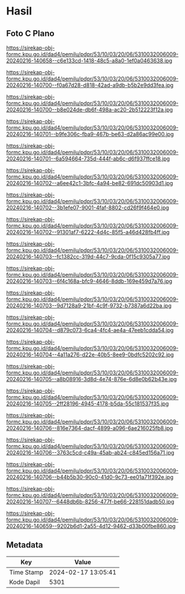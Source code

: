 # Hasil

## Foto C Plano

https://sirekap-obj-formc.kpu.go.id/dad4/pemilu/pdpr/53/10/03/20/06/5310032006009-20240216-140658--c6e133cd-1418-48c5-a8a0-1ef0a0463638.jpg

https://sirekap-obj-formc.kpu.go.id/dad4/pemilu/pdpr/53/10/03/20/06/5310032006009-20240216-140700--f0a67d28-d818-42ad-a9db-b5b2e9dd3fea.jpg

https://sirekap-obj-formc.kpu.go.id/dad4/pemilu/pdpr/53/10/03/20/06/5310032006009-20240216-140700--b8e024de-db6f-498a-ac20-2b512223f12a.jpg

https://sirekap-obj-formc.kpu.go.id/dad4/pemilu/pdpr/53/10/03/20/06/5310032006009-20240216-140701--b9fe306c-fba9-467b-be63-d2a86ac99e00.jpg

https://sirekap-obj-formc.kpu.go.id/dad4/pemilu/pdpr/53/10/03/20/06/5310032006009-20240216-140701--6a594664-735d-444f-ab6c-d6f937ffce18.jpg

https://sirekap-obj-formc.kpu.go.id/dad4/pemilu/pdpr/53/10/03/20/06/5310032006009-20240216-140702--a6ee42c1-3bfc-4a94-be82-691dc50903d1.jpg

https://sirekap-obj-formc.kpu.go.id/dad4/pemilu/pdpr/53/10/03/20/06/5310032006009-20240216-140702--3b1efe07-9001-4faf-8802-cd26f9f464e0.jpg

https://sirekap-obj-formc.kpu.go.id/dad4/pemilu/pdpr/53/10/03/20/06/5310032006009-20240216-140702--91301af7-6222-4d4c-85f5-a46d428fb4ff.jpg

https://sirekap-obj-formc.kpu.go.id/dad4/pemilu/pdpr/53/10/03/20/06/5310032006009-20240216-140703--fc1382cc-319d-44c7-9cda-0f15c9305a77.jpg

https://sirekap-obj-formc.kpu.go.id/dad4/pemilu/pdpr/53/10/03/20/06/5310032006009-20240216-140703--6f4c168a-bfc9-4646-8ddb-169e459d7a76.jpg

https://sirekap-obj-formc.kpu.go.id/dad4/pemilu/pdpr/53/10/03/20/06/5310032006009-20240216-140703--9d7128a9-21bf-4c9f-9732-b7387a6d22ba.jpg

https://sirekap-obj-formc.kpu.go.id/dad4/pemilu/pdpr/53/10/03/20/06/5310032006009-20240216-140704--d879c073-6ca4-4fc4-ae4a-47eeb1cdda54.jpg

https://sirekap-obj-formc.kpu.go.id/dad4/pemilu/pdpr/53/10/03/20/06/5310032006009-20240216-140704--4a11a276-d22e-40b5-8ee9-0bdfc5202c92.jpg

https://sirekap-obj-formc.kpu.go.id/dad4/pemilu/pdpr/53/10/03/20/06/5310032006009-20240216-140705--a8b08916-3d8d-4e74-876e-6d8e0b62b43e.jpg

https://sirekap-obj-formc.kpu.go.id/dad4/pemilu/pdpr/53/10/03/20/06/5310032006009-20240216-140705--2ff28196-4945-4178-b5da-55c181537f35.jpg

https://sirekap-obj-formc.kpu.go.id/dad4/pemilu/pdpr/53/10/03/20/06/5310032006009-20240216-140706--816e7364-dacf-4899-a096-6ae216025fb8.jpg

https://sirekap-obj-formc.kpu.go.id/dad4/pemilu/pdpr/53/10/03/20/06/5310032006009-20240216-140706--3763c5cd-c49a-45ab-ab24-c845ed156a71.jpg

https://sirekap-obj-formc.kpu.go.id/dad4/pemilu/pdpr/53/10/03/20/06/5310032006009-20240216-140706--b44b5b30-90c0-41d0-9c73-ee01a71f392e.jpg

https://sirekap-obj-formc.kpu.go.id/dad4/pemilu/pdpr/53/10/03/20/06/5310032006009-20240216-140707--6448db6b-8256-477f-be66-228151dadb50.jpg

https://sirekap-obj-formc.kpu.go.id/dad4/pemilu/pdpr/53/10/03/20/06/5310032006009-20240216-140659--9202b6d1-2a55-4d12-9462-d33b00fbe860.jpg


## Metadata

| Key        | Value               |
| ---------- | ------------------- |
| Time Stamp | 2024-02-17 13:05:41 |
| Kode Dapil | 5301                |



